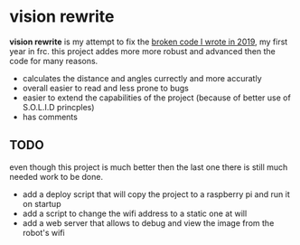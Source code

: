 # vision rewrite

**vision rewrite** is my attempt to fix the [broken code I wrote in 2019](https://github.com/chenPerach/vision2019), my first year in frc.
this project addes more more robust and advanced then the code for many reasons.

* calculates the distance and angles currectly and more accuratly
* overall easier to read and less prone to bugs
* easier to extend the capabilities of the project (because of better use of S.O.L.I.D princples)
* has comments

## TODO
even though this project is much better then the last one there is still much needed work to be done.

* add a deploy script that will copy the project to a raspberry pi and run it on startup
* add a script to change the wifi address to a static one at will
* add a web server that allows to debug and view the image from the robot's wifi


